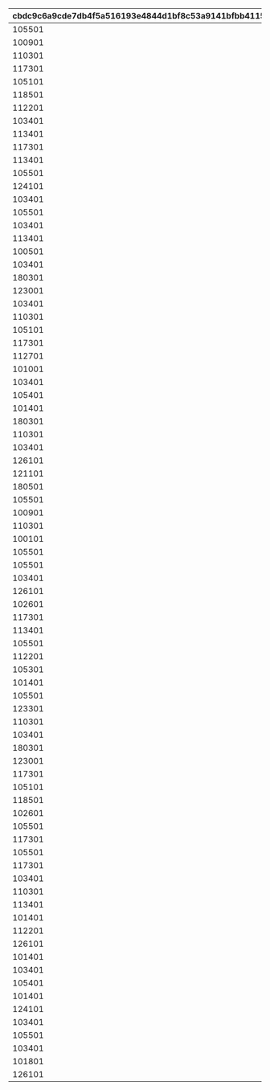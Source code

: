 |cbdc9c6a9cde7db4f5a516193e4844d1bf8c53a9141bfbb41156607d7b9940f9|ec3e4e7d252f534fa699aa7a0a80aa07eed6d94649252eb040e1e1fe45b1044d|61d8f49dbc4bf7f271e81e5e2fa0b7c3122dac31c0decbd8c216daec31c1c77d|80d1a62b82af64eb30f0c014dbee11c9bf999fc96031c7139286ceb31d58bb1c|3aa81b727cf3876f10d896562ee8237e3fb3bac9197d83997a7f1e25fbb53e99|3b88aa8fb16822ea7b0932c5b89cd96b2dfdc6c0523774a3f3645a8872d1c2f8|8d1f4a909b1757e4e0b0464abd88471bd490f1daa1e3ac49396b4468fe2950b2|9bd4bbcc7396936e17d841707865c556270d9ec8853688244fb86759598b5018|ba27f1154917038ddf92979b2b6e4989bef6f414d68ee0f0906fbe7cef6598c3|e50561ea4927d1aab9de08815e777849250a58aa606b745c0dd0c71e7a5e94c0|815a225fc89e68f843559d91534c211dd9b119ea20795ae7259dcf557853caa3|566586014ca3276d3f7231ac7b840b1079de1e603b8090e01e00d1e9b4c228e3|8397f045bd1d1df073dc56538ae2bc3ef72703f4865d330ce6de75eb1ef322ef|c24ffc649608330aed3646a1851cb51ccab7c1c3e5638018f8cd5a282de3b43c|a9f5e24e97d85ca403dfabd2adf1c06663847ca0ae63ca43bd1ff4d40b1816d9|7ca74aa0576dd99a06d6456c01e0617a4eaec3eff8dbe79493e37405ae621efb|abea5a15c82e21bc39fc019b1cfee5a06e34249c936e70e4b4153673a7dfaac4|083d89a74d10a2ef4bb458fc6e908a0da2e7a4d79daca89546fbcb40a881bb2e|bf880f196740a558e2349ced9c5bf1d9edb91096c9cf2502b21a1d97ea93a9f9|
| --- | --- | --- | --- | --- | --- | --- | --- | --- | --- | --- | --- | --- | --- | --- | --- | --- | --- | --- |
|105501|-100|6|6|6|6|100003|1001|100701|1|100111|0|123001|112201|1|6|100701|90|103401|
|100901|-100|6|6|6|6|100003|1001|106601|1|100112|0|123001|105101|2|6|103401|90|103401|
|110301|-100|6|6|6|6|100003|1001|112701|1|100113|0|101801|106901|3|6|110301|90|113401|
|117301|-100|4|5|4|4|100003|1001|102901|2|100121|0|100201|123001|1|4|100201|90|103401|
|105101|-100|4|4|4|4|100003|1001|104801|2|100122|0|104001|110301|2|4|104001|90|117301|
|118501|-100|4|4|4|5|100003|1001|101401|2|100123|0|111001|100801|3|4|101401|90|118001|
|112201|-100|1|3|2|2|100003|1001|100701|3|100131|0|100801|123001|1|1|112201|90|117301|
|103401|-100|1|1|2|1|100003|1001|100501|3|100132|0|112201|105501|2|2|105501|90|106601|
|113401|-100|1|2|1|2|100003|1001|105401|3|100133|0|124501|110301|3|3|124501|90|104801|
|117301|-100|6|6|6|6|100003|1002|106601|1|100211|0|111401|105001|1|6|111401|90|103401|
|113401|-100|6|6|6|6|100003|1002|105201|1|100212|0|100801|123001|2|6|113401|90|105401|
|105501|-100|6|6|6|6|100003|1002|100501|1|100213|0|107701|123001|3|6|105501|90|103401|
|124101|-100|4|4|4|5|100003|1002|122801|2|100221|0|119001|100901|1|4|122801|90|103401|
|103401|-100|4|4|4|4|100003|1002|105201|2|100222|0|123001|121101|2|5|100501|90|100501|
|105501|-100|4|5|4|4|100003|1002|100701|2|100223|0|118501|123001|3|5|118501|90|103401|
|103401|-100|1|1|2|1|100003|1002|105201|3|100231|0|123001|102601|1|3|108901|90|108901|
|113401|-100|1|2|1|2|100003|1002|104801|3|100232|0|123001|112201|2|3|104801|90|102601|
|100501|-100|1|2|2|1|100003|1002|100701|3|100233|0|106001|110301|3|7|106001|90|114701|
|103401|-100|6|6|6|6|100003|1003|102901|1|100311|0|125101|123001|1|6|102901|90|122801|
|180301|-100|6|6|6|6|100003|1003|105401|1|100312|0|111001|110301|2|6|180301|90|106601|
|123001|-100|6|6|6|6|100003|1003|101401|1|100313|0|118501|118001|3|6|121401|90|121401|
|103401|-100|4|4|4|4|100003|1003|114701|2|100321|0|123001|110301|1|5|114701|90|106601|
|110301|-100|4|5|4|4|100003|1003|100701|2|100322|0|180201|106901|2|4|106901|90|117301|
|105101|-100|4|4|4|4|100003|1003|103401|2|100323|0|124501|113401|3|5|124501|90|117501|
|117301|-100|1|1|8|2|100003|1003|103401|3|100331|0|123001|102601|1|3|108101|90|108101|
|112701|-100|1|2|1|2|100003|1003|100701|3|100332|0|108201|123501|2|8|108201|90|103401|
|101001|-100|1|1|3|1|100003|1003|101401|3|100333|0|108301|100801|3|8|108301|90|123001|
|103401|-100|6|6|6|6|100003|1004|114701|1|100411|0|110301|100901|1|6|106601|90|106601|
|105401|-100|6|6|6|6|100003|1004|180401|1|100412|0|106901|103401|2|6|180401|90|100501|
|101401|-100|6|6|6|6|100003|1004|103401|1|100413|0|100801|123001|3|6|100801|90|105501|
|180301|-100|4|4|4|4|100003|1004|105401|2|100421|0|118001|110301|1|4|105401|90|106601|
|110301|-100|4|5|4|4|100003|1004|105301|2|100422|0|101801|124501|2|4|101801|90|113401|
|103401|-100|4|4|4|4|100003|1004|105201|2|100423|0|123001|105501|3|5|123301|90|123301|
|126101|-100|3|2|3|3|100003|1004|126001|3|100431|0|108301|110301|1|8|126101|90|125801|
|121101|-100|7|3|1|2|100003|1004|103301|3|100432|0|108301|123001|2|8|103301|90|103401|
|180501|-100|7|3|2|2|100003|1004|105801|3|100433|0|106001|123001|3|7|105801|90|117301|
|105501|-100|6|6|6|6|100003|1005|100701|1|100511|0|123001|112201|1|6|105501|90|103401|
|100901|-100|6|6|6|6|100003|1005|106601|1|100512|0|123001|105101|2|6|100901|90|103401|
|110301|-100|6|6|6|6|100003|1005|112701|1|100513|0|101801|106901|3|6|112701|90|113401|
|100101|-100|4|4|4|4|100003|1005|114701|2|100521|0|110301|123801|1|4|100101|90|106601|
|105501|-100|4|4|4|4|100003|1005|105201|2|100522|0|112201|102601|2|4|102601|90|103401|
|105501|-100|4|4|4|4|100003|1005|105401|2|100523|0|121401|110301|3|4|119201|90|119201|
|103401|-100|1|8|1|1|100003|1005|105201|3|100531|0|108301|107701|1|8|106601|90|106601|
|126101|-100|3|3|1|3|100003|1005|127901|3|100532|0|108301|123001|2|8|127901|90|103401|
|102601|-100|7|3|2|1|100003|1005|105801|3|100533|0|108401|123001|3|8|108401|90|123301|
|117301|-100|6|6|6|6|100003|1006|106601|1|100611|0|111401|105001|1|6|111401|90|103401|
|113401|-100|6|6|6|6|100003|1006|105201|1|100612|0|100801|123001|2|6|113401|90|105401|
|105501|-100|6|6|6|6|100003|1006|100501|1|100613|0|107701|123001|3|6|107701|90|103401|
|112201|-100|4|4|4|4|100003|1006|106601|2|100621|0|111401|105001|1|4|112201|90|103401|
|105301|-100|4|4|4|4|100003|1006|102901|2|100622|0|123001|105501|2|5|123001|90|105401|
|101401|-100|4|4|4|4|100003|1006|100701|2|100623|0|123001|112201|3|5|117301|90|117301|
|105501|-100|3|7|1|1|100003|1006|128301|3|100631|0|108301|106001|1|8|128301|90|103401|
|123301|-100|1|3|1|2|100003|1006|106501|3|100632|0|108301|123001|2|8|106501|90|106601|
|110301|-100|8|3|1|2|100003|1006|109001|3|100633|0|107701|123001|3|8|109001|90|102601|
|103401|-100|6|6|6|6|100003|1007|102901|1|100711|1001|125101|123001|1|6|125101|90|122801|
|180301|-100|6|6|6|6|100003|1007|105401|1|100712|1001|111001|110301|2|6|111001|90|106601|
|123001|-100|6|6|6|6|100003|1007|101401|1|100713|1001|118501|118001|3|6|118001|90|121401|
|117301|-100|4|5|4|4|100003|1007|102901|2|100721|1001|100201|123001|1|4|100201|90|103401|
|105101|-100|4|4|4|4|100003|1007|104801|2|100722|1001|104001|110301|2|4|105101|90|117301|
|118501|-100|4|4|4|4|100003|1007|101401|2|100723|1001|111001|100801|3|4|100801|90|118001|
|102601|-100|3|3|2|1|100003|1007|128801|3|100731|1001|118501|123001|1|3|128801|90|123301|
|105501|-100|1|3|1|1|100003|1007|104501|3|100732|1001|108301|128901|2|8|128901|90|103401|
|117301|-100|3|3|3|2|100003|1007|128301|3|100733|1001|108301|123001|3|8|128701|90|128701|
|105501|-100|6|6|6|6|100003|1008|100701|1|100811|1002|123001|112201|1|6|100701|90|103401|
|117301|-100|6|6|6|6|100003|1008|106601|1|100812|1002|111401|105001|2|6|111401|90|103401|
|103401|-100|6|6|6|6|100003|1008|102901|1|100813|1002|125101|123001|3|6|102901|90|122801|
|110301|-100|4|4|4|4|100003|1008|104601|2|100821|1002|111401|101201|1|4|110301|90|103401|
|113401|-100|4|5|4|4|100003|1008|105201|2|100822|1002|123001|106901|2|5|106601|90|106601|
|101401|-100|4|5|4|4|100003|1008|103401|2|100823|1002|100801|123001|3|4|123001|90|105501|
|112201|-100|1|1|1|2|100003|1008|108901|3|100831|1002|108301|108801|1|8|108801|90|103401|
|126101|-100|1|8|1|3|100003|1008|100701|3|100832|1002|129001|107701|2|3|129001|90|108901|
|101401|-100|1|3|3|1|100003|1008|103401|3|100833|1002|100201|123001|3|1|100201|90|126101|
|103401|-100|6|6|6|6|100003|1009|114701|1|100911|1003|110301|100901|1|6|100901|90|106601|
|105401|-100|6|6|6|6|100003|1009|180401|1|100912|1003|106901|103401|2|6|106901|90|100501|
|101401|-100|6|6|6|6|100003|1009|103401|1|100913|1003|100801|123001|3|6|101401|90|105501|
|124101|-100|4|4|4|4|100003|1009|122801|2|100921|1003|119001|100901|1|4|122801|90|103401|
|103401|-100|4|4|4|4|100003|1009|105201|2|100922|1003|123001|121101|2|5|100501|90|100501|
|105501|-100|4|5|4|4|100003|1009|100701|2|100923|1003|118501|123001|3|5|103401|90|103401|
|103401|-100|2|7|7|1|100003|1009|120001|3|100931|1003|108301|101601|1|8|120001|90|104901|
|101801|-100|1|2|1|1|100003|1009|108901|3|100932|1003|129001|112201|2|3|112201|90|100501|
|126101|-100|1|3|3|3|100003|1009|100701|3|100933|1003|129001|123001|3|3|123001|90|128801|